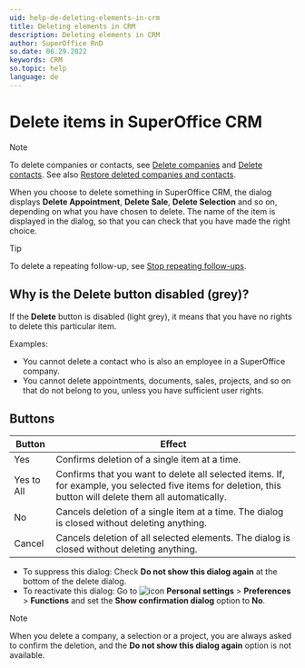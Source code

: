 ```yaml
---
uid: help-de-deleting-elements-in-crm
title: Deleting elements in CRM
description: Deleting elements in CRM
author: SuperOffice RnD
so.date: 06.29.2022
keywords: CRM
so.topic: help
language: de
---
```


# Delete items in SuperOffice CRM

> [!NOTE]
> To delete companies or contacts, see [Delete companies][2] and [Delete contacts][3]. See also [Restore deleted companies and contacts][1].

When you choose to delete something in SuperOffice CRM, the dialog displays **Delete Appointment**, **Delete Sale**, **Delete Selection** and so on, depending on what you have chosen to delete. The name of the item is displayed in the dialog, so that you can check that you have made the right choice.

> [!TIP]
> To delete a repeating follow-up, see [Stop repeating follow-ups][4].

## Why is the Delete button disabled (grey)?

If the **Delete** button is disabled (light grey), it means that you have no rights to delete this particular item.

Examples:

* You cannot delete a contact who is also an employee in a SuperOffice company.
* You cannot delete appointments, documents, sales, projects, and so on that do not belong to you, unless you have sufficient user rights.

## Buttons

| Button | Effect |
|---|---|
| Yes | Confirms deletion of a single item at a time. |
| Yes to All | Confirms that you want to delete all selected items. If, for example, you selected five items for deletion, this button will delete them all automatically. |
| No | Cancels deletion of a single item at a time. The dialog is closed without deleting anything. |
| Cancel | Cancels deletion of all selected elements. The dialog is closed without deleting anything. |

* To suppress this dialog: Check **Do not show this dialog again** at the bottom of the delete dialog.
* To reactivate this dialog: Go to ![icon][img1] **Personal settings** > **Preferences** > **Functions** and set the **Show confirmation dialog** option to **No**.

> [!NOTE]
> When you delete a company, a selection or a project, you are always asked to confirm the deletion, and the **Do not show this dialog again** option is not available.

<!-- Referenced links -->
[1]: restore-deleted-companies-and-contacts.md
[2]: ../../company/learn/delete.md
[3]: ../../contact/learn/delete.md
[4]: ../../diary/learn/recurrence/stop.md

<!-- Referenced images -->
[img1]: ../../../media/icons/personal-settings-small.png

